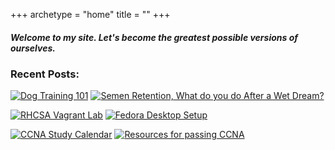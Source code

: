 +++
archetype = "home"
title = ""
+++

##### Welcome to my site. Let's become the greatest possible versions of ourselves.

### Recent Posts:

[![Dog Training 101](/images/lukebottle.jpg?classes=inline&height=225px&lightbox=false)](misc/dogtraining101.md/)
[![Semen Retention, What do you do After a Wet Dream?](/images/retention.webp?classes=inline&height=225px&lightbox=false)](spirituality/wetdream.md/)

[![RHCSA Vagrant Lab](/images/vagrantmultivmdeployment.jpg?classes=inline&height=225px&lightbox=false)](tech/rhcsavagrantlabsetup/)
[![Fedora Desktop Setup](/images/fedoradesktop.png?classes=inline&height=225px&lightbox=false)](tech/fedora_setup/)

[![CCNA Study Calendar](/images/spacedrepcalendar.png?classes=inline&height=225px&lightbox=false)](tech/ccna_spaced-repetition/)
[![Resources for passing CCNA](/images/resourcesforccna.png?classes=inline&height=225px&lightbox=false)](tech/resources_for_passing_ccna/)

